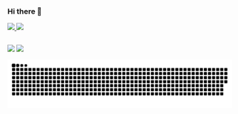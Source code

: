 ### Hi there 👋

<div>
  <a href="https://github.com/ProgramacaoPratica">
  <img height="180em" src="https://github-readme-stats.vercel.app/api?username=ProgramacaoPratica&show_icons=true&theme=radical&include_all_commits=true&count_private=true"/>
  <img height="180em" src="https://github-readme-stats.vercel.app/api/top-langs/?username=ProgramacaoPratica&layout=compact&langs_count=16&theme=radical "/>
</div>
  
  ##
  
<div> 
  <a href="https://www.youtube.com/channel/UCzLjXMwCPPsCoUcQeYOg3BA" target="_blank"><img src="https://img.shields.io/badge/-Youtube-%23EA4335?style=for-the-badge&logo=youtube&logoColor=white" target="_blank"></a>
  <a href="https://www.linkedin.com/in/gilseone/" target="_blank"><img src="https://img.shields.io/badge/-LinkedIn-%230077B5?style=for-the-badge&logo=linkedin&logoColor=white" target="_blank"></a>
 
  ![Snake animation](https://github.com/ProgramacaoPratica/ProgramacaoPratica/blob/output/github-contribution-grid-snake.svg)
 
</div>

<!--
**ProgramacaoPratica/ProgramacaoPratica** is a ✨ _special_ ✨ repository because its `README.md` (this file) appears on your GitHub profile.

Here are some ideas to get you started:

- 🔭 I’m currently working on ...
- 🌱 I’m currently learning ...
- 👯 I’m looking to collaborate on ...
- 🤔 I’m looking for help with ...
- 💬 Ask me about ...
- 📫 How to reach me: ...
- 😄 Pronouns: ...
- ⚡ Fun fact: ...
-->
